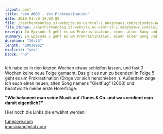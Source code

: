 ```yaml
---
layout: post
title: "aem #005 - Von Prokrastination"
date: 2016-01-30 19:00:00
file: //aethermonolog.s3-website.eu-central-1.amazonaws.com/episodes/aethermonolog-005.mp3
file_itunes: //aethermonolog.s3-website.eu-central-1.amazonaws.com/episodes/aethermonolog-005.m4a
excerpt: In Episode 5 geht es um Prokrastination, einen alten Song und die Frage, wie man Musik zu iTunes, Spotify &amp; Co. bringt - und was man damit eigentlich verdient...
summary: In Episode 5 geht es um Prokrastination, einen alten Song und die Frage, wie man Musik zu iTunes, Spotify &amp; Co. bringt - und was man damit eigentlich verdient...
duration: "20:43"
length: "20038962"
explicit: "yes"
block: "no"
---
```


Ich habe es in den letzten Wochen etwas schleifen lassen, und fast 3 Wochen keine neue Folge gemacht. Das gilt es nun zu beenden! In Folge 5 geht es um Prokrastination (Dinge vor sich herschieben ;). Außerdem zeige ich euch einen neuen, alten Song namens "Gleitflug" (2008) und beantworte meine erste Hörerfrage:

<strong>"Wie bekommt man seine Musik auf iTunes & Co. und was verdient man damit eigentlich?"</strong>

Hier noch die Links die erwähnt werden:

<a href="http://tunecore.com">tunecore.com</a><br />
<a href="http://www.imusiciandigital.com/de/">imusiciandigital.com</a><br />
